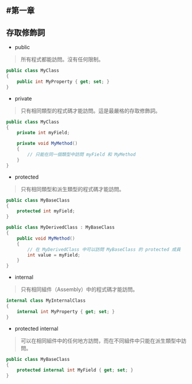 #第一章
-----------
## 存取修飾詞

* public
>所有程式都能訪問。沒有任何限制。
``` C#
public class MyClass
{
    public int MyProperty { get; set; }
}
```

* private
>只有相同類型的程式碼才能訪問。這是最嚴格的存取修飾詞。
```C#
public class MyClass
{
    private int myField;

    private void MyMethod()
    {
        // 只能在同一個類型中訪問 myField 和 MyMethod
    }
}

```

* protected
>只有相同類型和派生類型的程式碼才能訪問。
```C#
public class MyBaseClass
{
    protected int myField;
}

public class MyDerivedClass : MyBaseClass
{
    public void MyMethod()
    {
        // 在 MyDerivedClass 中可以訪問 MyBaseClass 的 protected 成員
        int value = myField;
    }
}

```

* internal
>只有相同組件（Assembly）中的程式碼才能訪問。
```C#
internal class MyInternalClass
{
    internal int MyProperty { get; set; }
}

```

* protected internal
>可以在相同組件中的任何地方訪問，而在不同組件中只能在派生類型中訪問。
```C#
public class MyBaseClass
{
    protected internal int MyField { get; set; }
}
```